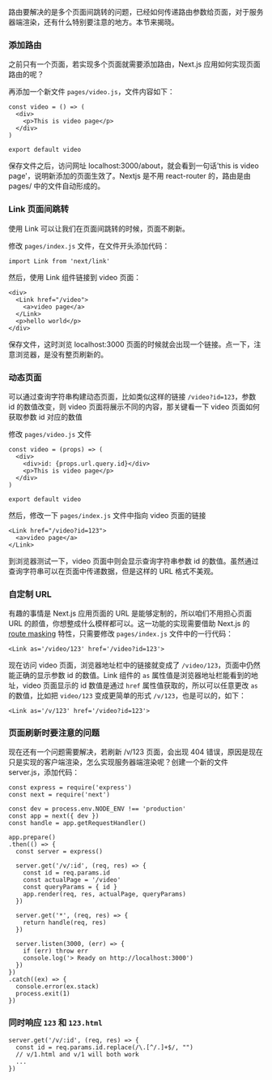 路由要解决的是多个页面间跳转的问题，已经如何传递路由参数给页面，对于服务器端渲染，还有什么特别要注意的地方。本节来揭晓。

### 添加路由

之前只有一个页面，若实现多个页面就需要添加路由，Next.js 应用如何实现页面路由的呢？

再添加一个新文件 `pages/video.js`，文件内容如下：

```
const video = () => (
  <div>
    <p>This is video page</p>
  </div>
)

export default video
```

保存文件之后，访问网址 localhost:3000/about，就会看到一句话'this is video page'，说明新添加的页面生效了。Nextjs 是不用 react-router 的，路由是由 pages/ 中的文件自动形成的。

### Link 页面间跳转

使用 Link 可以让我们在页面间跳转的时候，页面不刷新。

修改 `pages/index.js` 文件，在文件开头添加代码：

```
import Link from 'next/link'
```

然后，使用 Link 组件链接到 video 页面：

```
<div>
  <Link href="/video">
    <a>video page</a>
  </Link>
  <p>hello world</p>
</div>
```

保存文件，这时浏览 localhost:3000 页面的时候就会出现一个链接。点一下，注意浏览器，是没有整页刷新的。

### 动态页面

可以通过查询字符串构建动态页面，比如类似这样的链接 `/video?id=123`，参数 id 的数值改变，则 video 页面将展示不同的内容，那关键看一下 video 页面如何获取参数 id 对应的数值

修改 `pages/video.js` 文件

```
const video = (props) => (
  <div>
    <div>id: {props.url.query.id}</div>
    <p>This is video page</p>
  </div>
)

export default video
```

然后，修改一下 `pages/index.js` 文件中指向 video 页面的链接

```
<Link href="/video?id=123">
  <a>video page</a>
</Link>
```

到浏览器测试一下，video 页面中则会显示查询字符串参数 id 的数值。虽然通过查询字符串可以在页面中传递数据，但是这样的 URL 格式不美观。

### 自定制 URL

有趣的事情是 Next.js 应用页面的 URL 是能够定制的，所以咱们不用担心页面 URL 的颜值，你想整成什么模样都可以。这一功能的实现需要借助 Next.js 的 [route masking](https://learnnextjs.com/basics/clean-urls-with-route-masking/route-masking) 特性，只需要修改 `pages/index.js` 文件中的一行代码：

```
<Link as='/video/123' href='/video?id=123'>
```

现在访问 video 页面，浏览器地址栏中的链接就变成了 `/video/123`，页面中仍然能正确的显示参数 id 的数值。Link 组件的 `as` 属性值是浏览器地址栏能看到的地址，video 页面显示的 id 数值是通过 `href` 属性值获取的，所以可以任意更改 `as` 的数值，比如把 `video/123` 变成更简单的形式 `/v/123`，也是可以的，如下：

```
<Link as='/v/123' href='/video?id=123'>
```

### 页面刷新时要注意的问题

现在还有一个问题需要解决，若刷新 /v/123 页面，会出现 404 错误，原因是现在只是实现的客户端渲染，怎么实现服务器端渲染呢？创建一个新的文件 server.js，添加代码：

```
const express = require('express')
const next = require('next')

const dev = process.env.NODE_ENV !== 'production'
const app = next({ dev })
const handle = app.getRequestHandler()

app.prepare()
.then(() => {
  const server = express()

  server.get('/v/:id', (req, res) => {
    const id = req.params.id
    const actualPage = '/video'
    const queryParams = { id }
    app.render(req, res, actualPage, queryParams)
  })

  server.get('*', (req, res) => {
    return handle(req, res)
  })

  server.listen(3000, (err) => {
    if (err) throw err
    console.log('> Ready on http://localhost:3000')
  })
})
.catch((ex) => {
  console.error(ex.stack)
  process.exit(1)
})
```


### 同时响应 `123` 和 `123.html`

```
server.get('/v/:id', (req, res) => {
  const id = req.params.id.replace(/\.[^/.]+$/, "")
  // v/1.html and v/1 will both work
  ...
})
```
